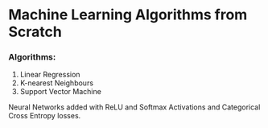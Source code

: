 # Machine Learning Algorithms from Scratch

### Algorithms:
1. Linear Regression
2. K-nearest Neighbours
3. Support Vector Machine

Neural Networks added with ReLU and Softmax Activations and Categorical Cross Entropy losses.
